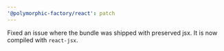 ```yaml
---
'@polymorphic-factory/react': patch
---
```


Fixed an issue where the bundle was shipped with preserved jsx. It is now compiled with `react-jsx`.
